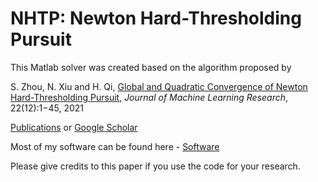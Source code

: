 # NHTP: Newton Hard-Thresholding Pursuit 

This Matlab solver was created based on the algorithm proposed by  

S. Zhou, N. Xiu and H. Qi, [Global and Quadratic Convergence of Newton Hard-Thresholding Pursuit](https://jmlr.org/papers/v22/19-026.html),
*Journal of Machine Learning Research*, 22(12):1−45, 2021 

[Publications](https://shenglongzhou.github.io/publications/) or [Google Scholar](https://scholar.google.com/citations?user=ecRgB8YAAAAJ&hl=en)

Most of my software can be found here - [Software](https://shenglongzhou.github.io/software/)

Please give credits to this paper if you use the code for your research.
